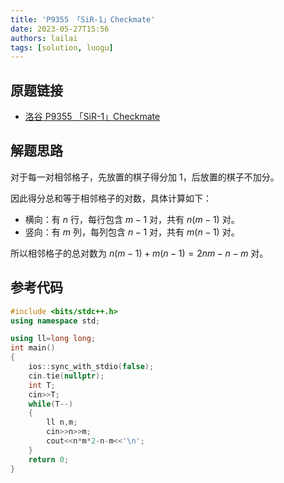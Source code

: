 ```yaml
---
title: 'P9355 「SiR-1」Checkmate'
date: 2023-05-27T15:56
authors: lailai
tags: [solution, luogu]
---
```


## 原题链接

- [洛谷 P9355 「SiR-1」Checkmate](https://www.luogu.com.cn/problem/P9355)

<!-- truncate -->

## 解题思路

对于每一对相邻格子，先放置的棋子得分加 $1$，后放置的棋子不加分。

因此得分总和等于相邻格子的对数，具体计算如下：

- 横向：有 $n$ 行，每行包含 $m-1$ 对，共有 $n(m-1)$ 对。
- 竖向：有 $m$ 列，每列包含 $n-1$ 对，共有 $m(n-1)$ 对。

所以相邻格子的总对数为 $n(m-1)+m(n-1)=2nm-n-m$ 对。

## 参考代码

```cpp
#include <bits/stdc++.h>
using namespace std;

using ll=long long;
int main()
{
	ios::sync_with_stdio(false);
	cin.tie(nullptr);
	int T;
	cin>>T;
	while(T--)
	{
		ll n,m;
		cin>>n>>m;
		cout<<n*m*2-n-m<<'\n';
	}
	return 0;
}
```
